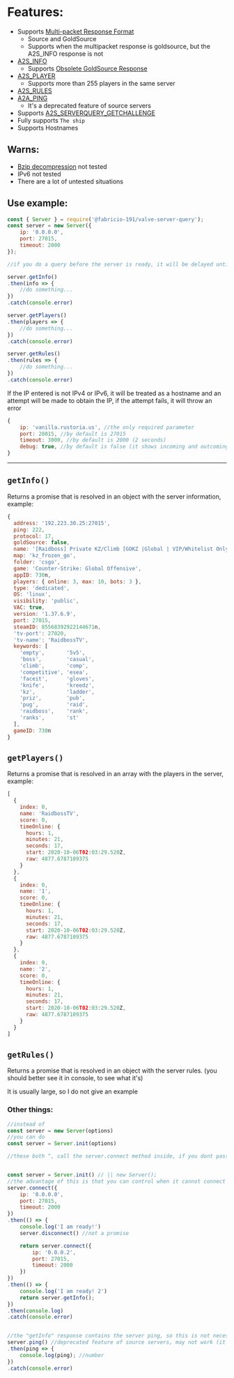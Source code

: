 # Features:
* Supports [Multi-packet Response Format](https://developer.valvesoftware.com/wiki/Server_queries#Multi-packet_Response_Format)  
  * Source and GoldSource
  * Supports when the multipacket response is goldsource, but the A2S_INFO response is not
* [A2S_INFO](https://developer.valvesoftware.com/wiki/Server_queries#A2S_INFO)
  * Supports [Obsolete GoldSource Response](https://developer.valvesoftware.com/wiki/Server_queries#Obsolete_GoldSource_Response)
* [A2S_PLAYER](https://developer.valvesoftware.com/wiki/Server_queries#A2S_PLAYER)
  * Supports more than 255 players in the same server
* [A2S_RULES](https://developer.valvesoftware.com/wiki/Server_queries#A2S_RULES)
* [A2A_PING](https://developer.valvesoftware.com/wiki/Server_queries#A2A_PING)
  * It's a deprecated feature of source servers
* Supports [A2S_SERVERQUERY_GETCHALLENGE](https://developer.valvesoftware.com/wiki/Server_queries#A2S_SERVERQUERY_GETCHALLENGE)
* Fully supports `The ship`
* Supports Hostnames

## Warns: 
* [Bzip decompression](https://developer.valvesoftware.com/wiki/Server_queries#Source_Server) not tested
* IPv6 not tested
* There are a lot of untested situations

## Use example:
```js
const { Server } = require('@fabricio-191/valve-server-query');
const server = new Server({
    ip: '0.0.0.0',
    port: 27015,
    timeout: 2000
});

//if you do a query before the server is ready, it will be delayed until it is ready

server.getInfo()
.then(info => {
    //do something...
})
.catch(console.error)

server.getPlayers()
.then(players => {
    //do something...
})
.catch(console.error)

server.getRules()
.then(rules => {
    //do something...
})
.catch(console.error)
``` 

If the IP entered is not IPv4 or IPv6, it will be treated as a hostname and an attempt will be made to obtain the IP, if the attempt fails, it will throw an error

```js
{
    ip: 'vanilla.rustoria.us', //the only required parameter
    port: 28015, //by default is 27015
    timeout: 3000, //by default is 2000 (2 seconds)
    debug: true, //by default is false (it shows incoming and outcoming buffers)
}
```

___

## `getInfo()`  
Returns a promise that is resolved in an object with the server information, example:
```js
{
  address: '192.223.30.25:27015',
  ping: 222,
  protocol: 17,
  goldSource: false,
  name: '[Raidboss] Private KZ/Climb [GOKZ |Global | VIP/Whitelist Only]',
  map: 'kz_frozen_go',
  folder: 'csgo',
  game: 'Counter-Strike: Global Offensive',
  appID: 730n,
  players: { online: 3, max: 10, bots: 3 },
  type: 'dedicated',
  OS: 'linux',
  visibility: 'public',
  VAC: true,
  version: '1.37.6.9',
  port: 27015,
  steamID: 85568392922144671n,
  'tv-port': 27020,
  'tv-name': 'RaidbossTV',
  keywords: [
    'empty',       '5v5',
    'boss',        'casual',
    'climb',       'comp',
    'competitive', 'esea',
    'faceit',      'gloves',
    'knife',       'kreedz',
    'kz',          'ladder',
    'priz',        'pub',
    'pug',         'raid',
    'raidboss',    'rank',
    'ranks',       'st'
  ],
  gameID: 730n
}
```

## `getPlayers()`  
Returns a promise that is resolved in an array with the players in the server, example:
```js
[
  {
    index: 0,
    name: 'RaidbossTV',
    score: 0,
    timeOnline: {
      hours: 1,
      minutes: 21,
      seconds: 17,
      start: 2020-10-06T02:03:29.520Z,
      raw: 4877.6787109375
    }
  },
  {
    index: 0,
    name: '1',
    score: 0,
    timeOnline: {
      hours: 1,
      minutes: 21,
      seconds: 17,
      start: 2020-10-06T02:03:29.520Z,
      raw: 4877.6787109375
    }
  },
  {
    index: 0,
    name: '2',
    score: 0,
    timeOnline: {
      hours: 1,
      minutes: 21,
      seconds: 17,
      start: 2020-10-06T02:03:29.520Z,
      raw: 4877.6787109375
    }
  }
]
```

## `getRules()`  
Returns a promise that is resolved in an object with the server rules.
(you should better see it in console, to see what it's)

It is usually large, so I do not give an example

### Other things:
```js
//instead of 
const server = new Server(options)
//you can do 
const server = Server.init(options)

//these both ^, call the server.connect method inside, if you dont pass options, you need to call the server.connect yourself


const server = Server.init() // || new Server();
//the advantage of this is that you can control when it cannot connect to the server the first time
server.connect({
    ip: '0.0.0.0',
    port: 27015,
    timeout: 2000
})
.then(() => {
	console.log('I am ready!')
	server.disconnect() //not a promise

	return server.connect({
		ip: '0.0.0.2',
		port: 27015,
		timeout: 2000
	})
})
.then(() => {
	console.log('I am ready! 2')
	return server.getInfo();
})
.then(console.log)
.catch(console.error)


//the "getInfo" response contains the server ping, so this is not necessary
server.ping() //deprecated feature of source servers, may not work (it will warn you in console)
.then(ping => {
	console.log(ping); //number
})
.catch(console.error)
```